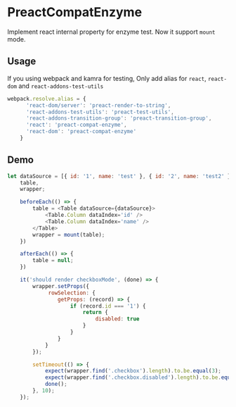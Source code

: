 # PreactCompatEnzyme

Implement react internal property for enzyme test. Now it support `mount` mode.

## Usage 

If you using webpack and kamra for testing, Only add alias for `react`, `react-dom` and `react-addons-test-utils`

```js
webpack.resolve.alias = {
      'react-dom/server': 'preact-render-to-string',
      'react-addons-test-utils': 'preact-test-utils',
      'react-addons-transition-group': 'preact-transition-group',
      'react': 'preact-compat-enzyme',
      'react-dom': 'preact-compat-enzyme'
    }
```

## Demo

```js
let dataSource = [{ id: '1', name: 'test' }, { id: '2', name: 'test2' }],
    table,
    wrapper;

    beforeEach(() => {
        table = <Table dataSource={dataSource}>
            <Table.Column dataIndex='id' />
            <Table.Column dataIndex='name' />
        </Table>
        wrapper = mount(table);
    })

    afterEach(() => {
        table = null;
    })

    it('should render checkboxMode', (done) => {
        wrapper.setProps({
             rowSelection: {
                getProps: (record) => {
                    if (record.id === '1') {
                        return {
                            disabled: true
                        }
                    }
                }
            }
        });

        setTimeout(() => {
            expect(wrapper.find('.checkbox').length).to.be.equal(3);
            expect(wrapper.find('.checkbox.disabled').length).to.be.equal(1);
            done();
        }, 10);
    });
```
